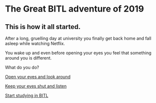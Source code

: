 # The Great BITL adventure of 2019

## This is how it all started.

After a long, gruelling day at university you finally get back home and fall asleep while watching Netflix.

You wake up and even before opening your eyes you feel that something around you is different.

What do you do?

[Open your eyes and look around](look-around/README.md)

[Keep your eyes shut and listen](listen/README.md)

[Start studying in BITL](startin/README.md)